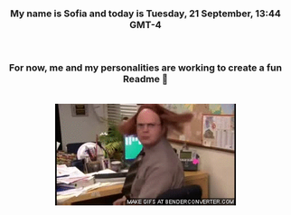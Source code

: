 


<div align="center">
<h3 >My name is Sofia and today is Tuesday, 21 September, 13:44 GMT-4</h3><br>
<h3 >For now, me and my personalities are working to create a fun Readme 👋
</h3><br>
<img src='img/dwight.gif' alt='working...'/>
</div>
